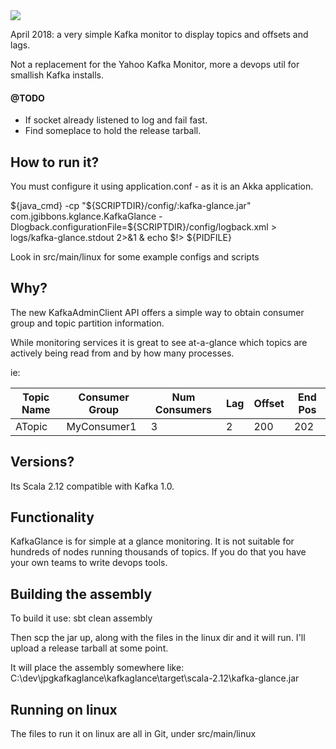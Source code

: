 <img src="https://pendared/github.io/jpgkafkaglance/images/kglance.png">

April 2018: a very simple Kafka monitor to display topics and offsets and lags.

Not a replacement for the Yahoo Kafka Monitor, more a devops util for smallish Kafka installs.

#### @TODO
- If socket already listened to log and fail fast.
- Find someplace to hold the release tarball.

## How to run it?

You must configure it using application.conf - as it is an Akka application.

${java_cmd} -cp "${SCRIPTDIR}/config/:kafka-glance.jar" com.jgibbons.kglance.KafkaGlance -Dlogback.configurationFile=${SCRIPTDIR}/config/logback.xml > logs/kafka-glance.stdout 2>&1 & echo $!> ${PIDFILE}

Look in src/main/linux for some example configs and scripts

## Why?

The new KafkaAdminClient API offers a simple way to obtain consumer group and topic partition information.

While monitoring services it is great to see at-a-glance which topics are actively being read from and by how many processes.

ie:

| Topic Name | Consumer Group | Num Consumers | Lag | Offset | End Pos |
|------------|----------------|---------------|-----|--------|---------|
| ATopic     | MyConsumer1    |             3 |    2|    200 |     202 |

## Versions?

Its Scala 2.12 compatible with Kafka 1.0.

## Functionality

KafkaGlance is for simple at a glance monitoring.  It is not suitable for hundreds of nodes running thousands of topics.
If you do that you have your own teams to write devops tools.

## Building the assembly
To build it use:
sbt clean assembly

Then scp the jar up, along with the files in the linux dir and it will run.
I'll upload a release tarball at some point.

It will place the assembly somewhere like:
C:\dev\jpgkafkaglance\kafkaglance\target\scala-2.12\kafka-glance.jar

## Running on linux

The files to run it on linux are all in Git, under src/main/linux
